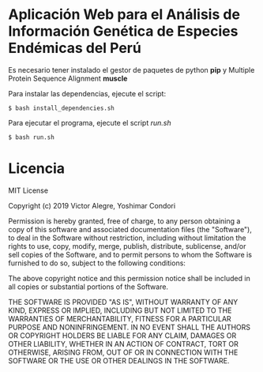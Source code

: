 Aplicación Web para el Análisis de Información Genética de Especies Endémicas del Perú
======================================================================================

Es necesario tener instalado el gestor de paquetes de python **pip** y 
Multiple Protein Sequence Alignment **muscle**

Para instalar las dependencias, ejecute el script:

	$ bash install_dependencies.sh

Para ejecutar el programa, ejecute el script *run.sh*

    $ bash run.sh

Licencia
=======================================================================================

MIT License

Copyright (c) 2019 Victor Alegre, Yoshimar Condori

Permission is hereby granted, free of charge, to any person obtaining a copy
of this software and associated documentation files (the "Software"), to deal
in the Software without restriction, including without limitation the rights
to use, copy, modify, merge, publish, distribute, sublicense, and/or sell
copies of the Software, and to permit persons to whom the Software is
furnished to do so, subject to the following conditions:

The above copyright notice and this permission notice shall be included in all
copies or substantial portions of the Software.

THE SOFTWARE IS PROVIDED "AS IS", WITHOUT WARRANTY OF ANY KIND, EXPRESS OR
IMPLIED, INCLUDING BUT NOT LIMITED TO THE WARRANTIES OF MERCHANTABILITY,
FITNESS FOR A PARTICULAR PURPOSE AND NONINFRINGEMENT. IN NO EVENT SHALL THE
AUTHORS OR COPYRIGHT HOLDERS BE LIABLE FOR ANY CLAIM, DAMAGES OR OTHER
LIABILITY, WHETHER IN AN ACTION OF CONTRACT, TORT OR OTHERWISE, ARISING FROM,
OUT OF OR IN CONNECTION WITH THE SOFTWARE OR THE USE OR OTHER DEALINGS IN THE
SOFTWARE.

